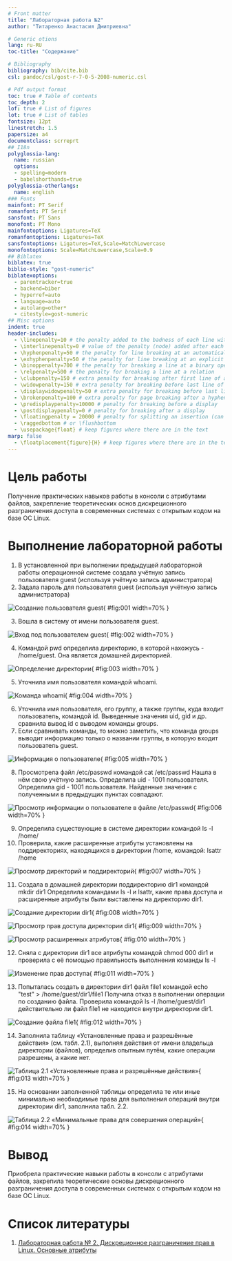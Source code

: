 ```yaml
---
# Front matter
title: "Лабораторная работа №2"
author: "Титаренко Анастасия Дмитриевна"

# Generic otions
lang: ru-RU
toc-title: "Содержание"

# Bibliography
bibliography: bib/cite.bib
csl: pandoc/csl/gost-r-7-0-5-2008-numeric.csl

# Pdf output format
toc: true # Table of contents
toc_depth: 2
lof: true # List of figures
lot: true # List of tables
fontsize: 12pt
linestretch: 1.5
papersize: a4
documentclass: scrreprt
## I18n
polyglossia-lang:
  name: russian
  options:
  - spelling=modern
  - babelshorthands=true
polyglossia-otherlangs:
  name: english
### Fonts
mainfont: PT Serif
romanfont: PT Serif
sansfont: PT Sans
monofont: PT Mono
mainfontoptions: Ligatures=TeX
romanfontoptions: Ligatures=TeX
sansfontoptions: Ligatures=TeX,Scale=MatchLowercase
monofontoptions: Scale=MatchLowercase,Scale=0.9
## Biblatex
biblatex: true
biblio-style: "gost-numeric"
biblatexoptions:
  - parentracker=true
  - backend=biber
  - hyperref=auto
  - language=auto
  - autolang=other*
  - citestyle=gost-numeric
## Misc options
indent: true
header-includes:
  - \linepenalty=10 # the penalty added to the badness of each line within a paragraph (no associated penalty node) Increasing the value makes tex try to have fewer lines in the paragraph.
  - \interlinepenalty=0 # value of the penalty (node) added after each line of a paragraph.
  - \hyphenpenalty=50 # the penalty for line breaking at an automatically inserted hyphen
  - \exhyphenpenalty=50 # the penalty for line breaking at an explicit hyphen
  - \binoppenalty=700 # the penalty for breaking a line at a binary operator
  - \relpenalty=500 # the penalty for breaking a line at a relation
  - \clubpenalty=150 # extra penalty for breaking after first line of a paragraph
  - \widowpenalty=150 # extra penalty for breaking before last line of a paragraph
  - \displaywidowpenalty=50 # extra penalty for breaking before last line before a display math
  - \brokenpenalty=100 # extra penalty for page breaking after a hyphenated line
  - \predisplaypenalty=10000 # penalty for breaking before a display
  - \postdisplaypenalty=0 # penalty for breaking after a display
  - \floatingpenalty = 20000 # penalty for splitting an insertion (can only be split footnote in standard LaTeX)
  - \raggedbottom # or \flushbottom
  - \usepackage{float} # keep figures where there are in the text
marp: false
  - \floatplacement{figure}{H} # keep figures where there are in the text
---
```


# Цель работы

Получение практических навыков работы в консоли с атрибутами файлов, закрепление теоретических основ дискреционного разграничения доступа в современных системах с открытым кодом на базе ОС Linux.


# Выполнение лабораторной работы
1. В установленной при выполнении предыдущей лабораторной работы
операционной системе создала учётную запись пользователя guest (используя учётную запись администратора)
2. Задала пароль для пользователя guest (используя учётную запись администратора)

![Создание пользователя guest](img/1.png){ #fig:001 width=70% }

3. Вошла в систему от имени пользователя guest.

![Вход под пользователем guest](img/2.png){ #fig:002 width=70% }

4. Командой pwd определила директорию, в которой нахожусь - /home/guest.  Она является домашней директорией.

![Определение директории](img/3.png){ #fig:003 width=70% }

5. Уточнила имя пользователя командой whoami.

![Команда whoami](img/4.png){ #fig:004 width=70% }

6. Уточнила имя пользователя, его группу, а также группы, куда входит пользователь, командой id. Выведенные значения uid, gid и др. сравнила вывод id с выводом команды groups.
7. Если сравнивать команды, то можно заметить, что команда groups выводит информацию только о названии группы, в которую входит пользователь guest.

![Информация о пользователе](img/5.png){ #fig:005 width=70% }

8. Просмотрела файл /etc/passwd командой
cat /etc/passwd
Нашла в нём свою учётную запись. Определила uid - 1001 пользователя.
Определила gid - 1001 пользователя. Найденные значения с полученными в предыдущих пунктах совпадают.

![Просмотр информации о пользователе в файле /etc/passwd](img/6.png){ #fig:006 width=70% }

9. Определила существующие в системе директории командой
ls -l /home/
10. Проверила, какие расширенные атрибуты установлены на поддиректориях, находящихся в директории /home, командой:
lsattr /home

![Просмотр директорий и поддиректорий](img/7.png){ #fig:007 width=70% }

11. Создала в домашней директории поддиректорию dir1 командой
mkdir dir1
Определила командами ls -l и lsattr, какие права доступа и расширенные атрибуты были выставлены на директорию dir1.

![Создание директории dir1](img/8.png){ #fig:008 width=70% }

![Просмотр прав доступа директории dir1](img/9.png){ #fig:009 width=70% }

![Просмотр расширенных атрибутов](img/10.png){ #fig:010 width=70% }

12. Сняла с директории dir1 все атрибуты командой
chmod 000 dir1
и проверила с её помощью правильность выполнения команды
ls -l

![Изменение прав доступа](img/11.png){ #fig:011 width=70% }

13. Попыталась создать в директории dir1 файл file1 командой
echo "test" > /home/guest/dir1/file1
Получила отказ в выполнении операции по созданию файла. Проверила командой
ls -l /home/guest/dir1
действительно ли файл file1 не находится внутри директории dir1.

![Создание файла file1](img/12.png){ #fig:012 width=70% }

14. Заполнила таблицу «Установленные права и разрешённые действия»
(см. табл. 2.1), выполняя действия от имени владельца директории (файлов), определив опытным путём, какие операции разрешены, а какие нет.

![Таблица 2.1 «Установленные права и разрешённые действия»](img/13.png){ #fig:013 width=70% }

15. На основании заполненной таблицы определила те или иные минимально необходимые права для выполнения операций внутри директории
dir1, заполнила табл. 2.2.

![Таблица 2.2 «Минимальные права для совершения операций»](img/14.png){ #fig:014 width=70% }

# Вывод
Приобрела практические навыки работы в консоли с атрибутами файлов, закрепила теоретические основы дискреционного разграничения доступа в современных системах с открытым кодом на базе ОС Linux.

# Список литературы
1. [Лабораторная работа № 2.  Дискреционное разграничение прав в Linux. Основные атрибуты](https://esystem.rudn.ru/pluginfile.php/1652019/mod_resource/content/6/002-lab_discret_attr.pdf)